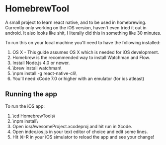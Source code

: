 # HomebrewTool
A small project to learn react native, and to be used in homebrewing. Currently only working on the iOS version, haven't even tried it out in android. It also looks like shit, I literally did this in something like 30 minutes.

To run this on your local machine you'll need to have the following installed:

1. OS X - This guide assumes OS X which is needed for iOS development.
2. Homebrew is the recommended way to install Watchman and Flow.
3. Install Node.js 4.0 or newer.
4. \brew install watchman\
5. \npm install -g react-native-cli\
6. You'll need xCode 7.0 or higher with an emulator (for ios atleast)

## Running the app
To run the iOS app:
1. \cd HomebrewTools\
2. \npm install\
3. Open ios/AwesomeProject.xcodeproj and hit run in Xcode.
4. Open index.ios.js in your text editor of choice and edit some lines.
5. Hit ⌘-R in your iOS simulator to reload the app and see your change!
